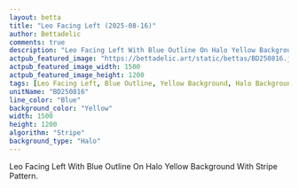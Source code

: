 ```yaml
---
layout: betta
title: "Leo Facing Left (2025-08-16)"
author: Bettadelic
comments: true
description: "Leo Facing Left With Blue Outline On Halo Yellow Background With Stripe Pattern."
actpub_featured_image: "https://bettadelic.art/static/bettas/BD250816.jpg"
actpub_featured_image_width: 1500
actpub_featured_image_height: 1200
tags: [Leo Facing Left, Blue Outline, Yellow Background, Halo Background Pattern, Stripe Pattern, August 2025]
unitName: "BD250816"
line_color: "Blue"
background_color: "Yellow"
width: 1500
height: 1200
algorithm: "Stripe"
background_type: "Halo"
---
```


Leo Facing Left With Blue Outline On Halo Yellow Background With Stripe Pattern.
